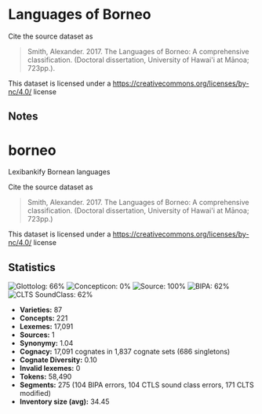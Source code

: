 # Languages of Borneo

Cite the source dataset as

> Smith, Alexander. 2017. The Languages of Borneo: A comprehensive classification. (Doctoral dissertation, University of Hawai'i at Mānoa; 723pp.).

This dataset is licensed under a https://creativecommons.org/licenses/by-nc/4.0/ license

## Notes

# borneo
Lexibankify Bornean languages 

Cite the source dataset as

> Smith, Alexander. 2017. The Languages of Borneo: A comprehensive classification. (Doctoral dissertation, University of Hawai'i at Mānoa; 723pp.)

This dataset is licensed under a https://creativecommons.org/licenses/by-nc/4.0/ license



## Statistics


![Glottolog: 66%](https://img.shields.io/badge/Glottolog-66%25-orange.svg "Glottolog: 66%")
![Concepticon: 0%](https://img.shields.io/badge/Concepticon-0%25-red.svg "Concepticon: 0%")
![Source: 100%](https://img.shields.io/badge/Source-100%25-brightgreen.svg "Source: 100%")
![BIPA: 62%](https://img.shields.io/badge/BIPA-62%25-orange.svg "BIPA: 62%")
![CLTS SoundClass: 62%](https://img.shields.io/badge/CLTS%20SoundClass-62%25-orange.svg "CLTS SoundClass: 62%")

- **Varieties:** 87
- **Concepts:** 221
- **Lexemes:** 17,091
- **Sources:** 1
- **Synonymy:** 1.04
- **Cognacy:** 17,091 cognates in 1,837 cognate sets (686 singletons)
- **Cognate Diversity:** 0.10
- **Invalid lexemes:** 0
- **Tokens:** 58,490
- **Segments:** 275 (104 BIPA errors, 104 CTLS sound class errors, 171 CLTS modified)
- **Inventory size (avg):** 34.45